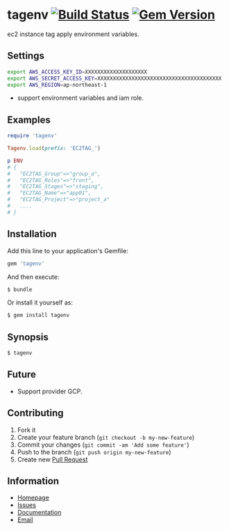 # tagenv [![Build Status](https://secure.travis-ci.org/toyama0919/tagenv.png?branch=master)](http://travis-ci.org/toyama0919/tagenv) [![Gem Version](https://badge.fury.io/rb/tagenv.svg)](http://badge.fury.io/rb/tagenv)

ec2 instance tag apply environment variables.

## Settings

```sh
export AWS_ACCESS_KEY_ID=XXXXXXXXXXXXXXXXXXXX
export AWS_SECRET_ACCESS_KEY=XXXXXXXXXXXXXXXXXXXXXXXXXXXXXXXXXXXXXXXX
export AWS_REGION=ap-northeast-1
```

* support environment variables and iam role.

## Examples

```ruby
require 'tagenv'

Tagenv.load(prefix: 'EC2TAG_')

p ENV
# {
#   "EC2TAG_Group"=>"group_a",
#   "EC2TAG_Roles"=>"front",
#   "EC2TAG_Stages"=>"staging",
#   "EC2TAG_Name"=>"app01",
#   "EC2TAG_Project"=>"project_a"
#   ....
# }
```

## Installation

Add this line to your application's Gemfile:

```sh
gem 'tagenv'
```

And then execute:

```sh
$ bundle
```

Or install it yourself as:

```sh
$ gem install tagenv
```

## Synopsis

```sh
$ tagenv
```

## Future

* Support provider GCP.

## Contributing

1. Fork it
2. Create your feature branch (`git checkout -b my-new-feature`)
3. Commit your changes (`git commit -am 'Add some feature'`)
4. Push to the branch (`git push origin my-new-feature`)
5. Create new [Pull Request](../../pull/new/master)

## Information

* [Homepage](https://github.com/toyama0919/tagenv)
* [Issues](https://github.com/toyama0919/tagenv/issues)
* [Documentation](http://rubydoc.info/gems/tagenv/frames)
* [Email](mailto:toyama0919@gmail.com)
